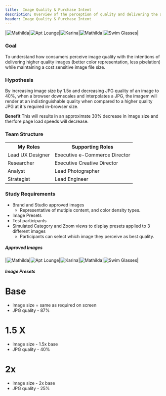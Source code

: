 ```yaml
---
title:  Image Quality & Purchase Intent
description: Overview of the perception of quality and delivering the appropriate quality image based on a customers liklihood to purchase
header: Image Quality & Purchase Intent
---
```


|![Mathilda](http://images.urbanoutfitters.com/is/image/UrbanOutfitters/MathildaYellow?$medium$)|![Apt Lounge](http://images.urbanoutfitters.com/is/image/UrbanOutfitters/aptlounge?$medium$)|![Karina](http://images.urbanoutfitters.com/is/image/UrbanOutfitters/karinax45?$medium$)|![Mathilda](http://images.urbanoutfitters.com/is/image/UrbanOutfitters/matildax45?$medium$)|![Swim Glasses](http://images.urbanoutfitters.com/is/image/UrbanOutfitters/swimglasses?$medium$)|

### Goal
To understand how consumers perceive image quality with the intentions of delivering higher quality images (better color representation, less pixelation) while maintaining a cost sensitive image file size.

### Hypothesis
By increasing image size by 1.5x and decreasing JPG quality of an image to 40%, when a browser downscales and interpolates a JPG, the imagem will render at an indistinguishable quality when compared to a higher quality JPG at it's required in-browser size. 

**Benefit** This will results in an approximate 30% decrease in image size and therfore page load speeds will decrease. 

### Team Structure
<table>
  <tr>
    <th>My Roles</th>
    <th>Supporting Roles</th>
  </tr>
  <tr>
    <td>Lead UX Designer  </td>
    <td>Executive e-Commerce Director</td>
  </tr>
  <tr>
    <td>Researcher</td>
    <td>Executive Creative Director</td>
  </tr>
  <tr>
    <td>Analyst</td>
    <td>Lead Photographer</td>
  </tr>
  <tr>
    <td>Strategist</td>
    <td>Lead Engineer</td>
  </tr>
</table>

### Study Requirements
* Brand and Studio approved images  
  - Representative of mutiple content, and color density types.
* Image Presets
* Test participants
* Simulated Category and Zoom views to display presets applied to 3 different images  
  * Participants can select which image they perceive as best quality.

##### Approved Images

|![Mathilda](http://images.urbanoutfitters.com/is/image/UrbanOutfitters/MathildaYellow?$medium$)|![Apt Lounge](http://images.urbanoutfitters.com/is/image/UrbanOutfitters/aptlounge?$medium$)|![Karina](http://images.urbanoutfitters.com/is/image/UrbanOutfitters/karinax45?$medium$)|![Mathilda](http://images.urbanoutfitters.com/is/image/UrbanOutfitters/matildax45?$medium$)|![Swim Glasses](http://images.urbanoutfitters.com/is/image/UrbanOutfitters/swimglasses?$medium$)|

##### Image Presets
# Base
  - Image size = same as required on screen
  - JPG quality - 87%
# 1.5 X
  - Image size - 1.5x base
  - JPG quality - 40%
# 2x
  - Image size - 2x base
  - JPG quality - 25%
